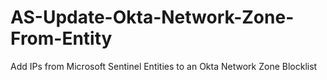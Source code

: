# AS-Update-Okta-Network-Zone-From-Entity
Add IPs from Microsoft Sentinel Entities to an Okta Network Zone Blocklist
